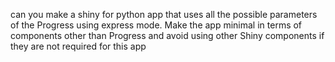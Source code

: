 can you make a shiny for python app that uses all the possible parameters of the Progress using express mode.
Make the app minimal in terms of components other than Progress and avoid using other Shiny components if they are not required for this app
